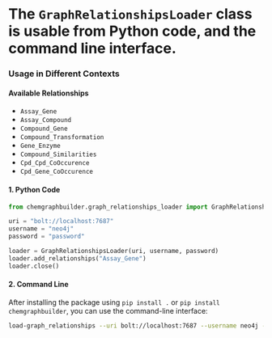 # The `GraphRelationshipsLoader` class is usable from Python code, and the command line interface.

### Usage in Different Contexts

#### **Available Relationships**
- `Assay_Gene`
- `Assay_Compound`
- `Compound_Gene`
- `Compound_Transformation`
- `Gene_Enzyme`
- `Compound_Similarities`
- `Cpd_Cpd_CoOccurence`
- `Cpd_Gene_CoOccurence`

#### 1. **Python Code**

```python
from chemgraphbuilder.graph_relationships_loader import GraphRelationshipsLoader

uri = "bolt://localhost:7687"
username = "neo4j"
password = "password"

loader = GraphRelationshipsLoader(uri, username, password)
loader.add_relationships("Assay_Gene")
loader.close()
```

#### 2. **Command Line**

After installing the package using `pip install .` or `pip install chemgraphbuilder`, you can use the command-line interface:

```sh
load-graph_relationships --uri bolt://localhost:7687 --username neo4j --password password --relationship_type Assay_Gene

```
